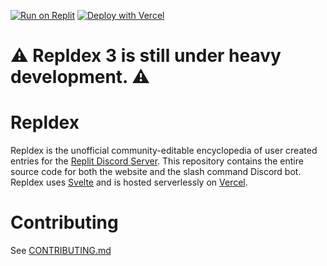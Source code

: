 [![Run on Replit](https://replit.com/badge/github/repldex/Repldex)](https://replit/com/github/repldex/Repldex)
[![Deploy with Vercel](https://vercel.com/button)](https://vercel.com/new/clone?repository-url=https%3A%2F%2Fgithub.com%2Frepldex%2FRepldex)

# ⚠️ Repldex 3 is still under heavy development. ⚠️

# Repldex

Repldex is the unofficial community-editable encyclopedia of user created entries for the [Replit Discord Server](https://replit.com/discord). This repository contains the entire source code for both the website and the slash command Discord bot. Repldex uses [Svelte](https://svelte.dev/) and is hosted serverlessly on [Vercel](https://vercel.app/).

# Contributing

See [CONTRIBUTING.md](CONTRIBUTING.md)